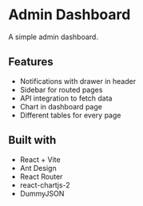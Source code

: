 # Admin Dashboard

A simple admin dashboard.

## Features

- Notifications with drawer in header
- Sidebar for routed pages
- API integration to fetch data
- Chart in dashboard page
- Different tables for every page

## Built with

- React + Vite
- Ant Design
- React Router
- react-chartjs-2
- DummyJSON
